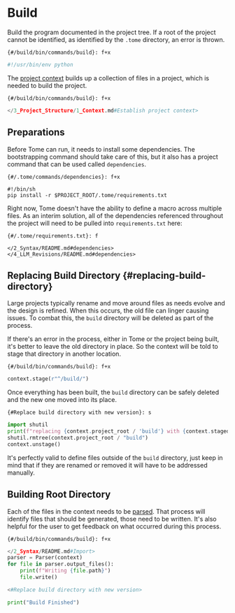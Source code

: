 # Build

Build the program documented in the project tree. If a root of the project cannot be identified, as identified by the `.tome` directory, an error is thrown.

`{#/build/bin/commands/build}: f+x`
```python
#!/usr/bin/env python
```

The [project context](/3_Project_Structure/1_Context.md) builds up a collection of files in a project, which is needed to build the project.

`{#/build/bin/commands/build}: f+x`
```python
</3_Project_Structure/1_Context.md#Establish project context>
```

## Preparations

Before Tome can run, it needs to install some dependencies. The bootstrapping command should take care of this, but it also has a project command that can be used called `dependencies`.

`{#/.tome/commands/dependencies}: f+x`
```shell
#!/bin/sh
pip install -r $PROJECT_ROOT/.tome/requirements.txt
```

Right now, Tome doesn't have the ability to define a macro across multiple files. As an interim solution, all of the dependencies referenced throughout the project will need to be pulled into `requirements.txt` here:

`{#/.tome/requirements.txt}: f`
```
</2_Syntax/README.md#dependencies>
</4_LLM_Revisions/README.md#dependencies>
```

## Replacing Build Directory {#replacing-build-directory}

Large projects typically rename and move around files as needs evolve and the design is refined. When this occurs, the old file can linger causing issues. To combat this, the `build` directory will be deleted as part of the process.

If there's an error in the process, either in Tome or the project being built, it's better to leave the old directory in place. So the context will be told to stage that directory in another location.

`{#/build/bin/commands/build}: f+x`
```python
context.stage(r"^/build/")
```

Once everything has been built, the `build` directory can be safely deleted and the new one moved into its place.

`{#Replace build directory with new version}: s`
```python
import shutil
print(f"replacing {context.project_root / 'build'} with {context.staged_root / 'build'}")
shutil.rmtree(context.project_root / "build")
context.unstage()
```

It's perfectly valid to define files outside of the `build` directory, just keep in mind that if they are renamed or removed it will have to be addressed manually.

## Building Root Directory

Each of the files in the context needs to be [parsed](/2_Syntax). That process will identify files that should be generated, those need to be written. It's also helpful for the user to get feedback on what occurred during this process.

`{#/build/bin/commands/build}: f+x`
```python
</2_Syntax/README.md#Import>
parser = Parser(context)
for file in parser.output_files():
    print(f"Writing {file.path}")
    file.write()

<#Replace build directory with new version>

print("Build Finished")
```
